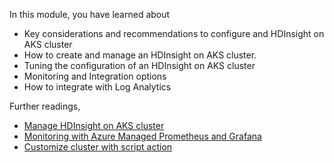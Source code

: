 In this module, you have learned about 
-	Key considerations and recommendations to configure and HDInsight on AKS cluster
-	How to create and manage an HDInsight on AKS cluster.
-	Tuning the configuration of an HDInsight on AKS cluster
-	Monitoring and Integration options
-	How to integrate with Log Analytics

Further readings,
- [Manage HDInsight on AKS cluster](/azure/hdinsight-aks/manage-cluster)
- [Monitoring with Azure Managed Prometheus and Grafana](/azure/hdinsight-aks/monitor-with-prometheus-grafana)
- [Customize cluster with script action](/azure/hdinsight-aks/customize-clusters)
